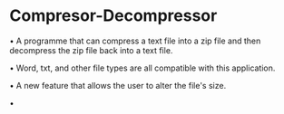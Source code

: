# Compresor-Decompressor
• A programme that can compress a text file into a zip file and then decompress the zip file back into a text file.

• Word, txt, and other file types are all compatible with this application.

• A new feature that allows the user to alter the file's size.

• 
